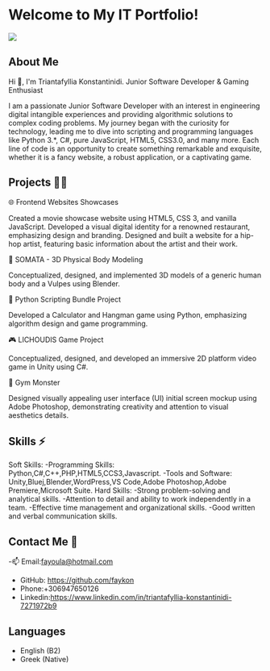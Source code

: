
# Welcome to My IT Portfolio!
<img align="center" src="https://c4.wallpaperflare.com/wallpaper/684/776/1009/computer-headphones-anime-girls-wallpaper-preview.jpg">

## About Me

Hi 👋, I'm Triantafyllia Konstantinidi. Junior Software Developer & Gaming Enthusiast

I am a passionate Junior Software Developer with an interest in engineering digital intangible experiences and providing algorithmic solutions to complex coding problems. My journey began with the curiosity for technology, leading me to dive into scripting and programming languages like Python 3.*, C#, pure JavaScript, HTML5, CSS3.0, and many more. Each line of code is an opportunity to create something remarkable and exquisite, whether it is a fancy website, a robust application, or a captivating game.

## Projects 👨‍💻
🌐 Frontend Websites Showcases

Created a movie showcase website using HTML5, CSS 3, and vanilla JavaScript.
Developed a visual digital identity for a renowned restaurant, emphasizing design and branding.
Designed and built a website for a hip-hop artist, featuring basic information about the artist and their work.

👤 SOMATA - 3D Physical Body Modeling

Conceptualized, designed, and implemented 3D models of a generic human body and a Vulpes using Blender.

🐍 Python Scripting Bundle Project

Developed a Calculator and Hangman game using Python, emphasizing algorithm design and game programming.

🎮 LICHOUDIS Game Project

Conceptualized, designed, and developed an immersive 2D platform video game in Unity using C#.

💪 Gym Monster

Designed visually appealing user interface (UI) initial screen mockup using Adobe Photoshop, demonstrating creativity and attention to visual aesthetics details.


## Skills ⚡
Soft Skills:
-Programming Skills: Python,C#,C++,PHP,HTML5,CCS3,Javascript.
-Tools and Software: Unity,Bluej,Blender,WordPress,VS Code,Adobe Photoshop,Adobe Premiere,Microsoft Suite.
Hard Skills:
-Strong problem-solving and analytical skills.
-Attention to detail and ability to work independently in a team.
-Effective time management and organizational skills.
-Good written and verbal communication skills.

## Contact Me 📄
-📫 Email:fayoula@hotmail.com
- GitHub: https://github.com/faykon
- Phone:+306947650126
- Linkedin:https://www.linkedin.com/in/triantafyllia-konstantinidi-7271972b9

## Languages

- English (B2)
- Greek (Native)

